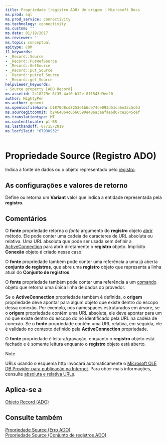 ```yaml
---
title: Propriedade (registro ADO) de origem | Microsoft Docs
ms.prod: sql
ms.prod_service: connectivity
ms.technology: connectivity
ms.custom: ''
ms.date: 01/19/2017
ms.reviewer: ''
ms.topic: conceptual
apitype: COM
f1_keywords:
- _Record::Source
- _Record::PutRefSource
- _Record::GetSource
- _Record::put_Source
- _Record::putref_Source
- _Record::get_Source
helpviewer_keywords:
- Source property [ADO Record]
ms.assetid: 2c18279e-6f35-4af0-b12e-8f1543d9ed20
author: MightyPen
ms.author: genemi
ms.openlocfilehash: b1870d8cd8253e1b6de74ce093d51ca6e33c5c6d
ms.sourcegitcommit: b2464064c0566590e486a3aafae6d67ce2645cef
ms.translationtype: MT
ms.contentlocale: pt-BR
ms.lasthandoff: 07/15/2019
ms.locfileid: "67930932"
---
```

# <a name="source-property-ado-record"></a>Propriedade Source (Registro ADO)
Indica a fonte de dados ou o objeto representado pelo [registro](../../../ado/reference/ado-api/record-object-ado.md).  
  
## <a name="settings-and-return-values"></a>As configurações e valores de retorno  
 Define ou retorna um **Variant** valor que indica a entidade representada pela **registro**.  
  
## <a name="remarks"></a>Comentários  
 O **fonte** propriedade retorna o *fonte* argumento do **registro** objeto [abrir](../../../ado/reference/ado-api/open-method-ado-record.md) método. Ele pode conter uma cadeia de caracteres de URL absoluta ou relativa. Uma URL absoluta que pode ser usada sem definir a [ActiveConnection](../../../ado/reference/ado-api/activeconnection-property-ado.md) para abrir diretamente o **registro** objeto. Implícito **Conexão** objeto é criado nesse caso.  
  
 O **fonte** propriedade também pode conter uma referência a uma já aberta **conjunto de registros**, que abre uma **registro** objeto que representa a linha atual do  **Conjunto de registros**.  
  
 O **fonte** propriedade também pode conter uma referência a um [comando](../../../ado/reference/ado-api/command-object-ado.md) objeto que retorna uma única linha de dados do provedor.  
  
 Se o **ActiveConnection** propriedade também é definida, o **origem** propriedade deve apontar para algum objeto que existe dentro do escopo dessa conexão. Por exemplo, nos namespaces estruturados em árvore, se o **origem** propriedade contém uma URL absoluta, ele deve apontar para um nó que existe dentro do escopo do nó identificado pela URL na cadeia de conexão. Se o **fonte** propriedade contém uma URL relativa, em seguida, ele é validado no contexto definido pela **ActiveConnection** propriedade.  
  
 O **fonte** propriedade é leitura/gravação, enquanto o **registro** objeto está fechado e é somente leitura enquanto o **registro** objeto está aberto.  
  
> [!NOTE]
>  URLs usando o esquema http invocará automaticamente o [Microsoft OLE DB Provider para publicação na Internet](../../../ado/guide/appendixes/microsoft-ole-db-provider-for-internet-publishing.md). Para obter mais informações, consulte [absoluta e relativa URLs](../../../ado/guide/data/absolute-and-relative-urls.md).  
  
## <a name="applies-to"></a>Aplica-se a  
 [Objeto Record (ADO)](../../../ado/reference/ado-api/record-object-ado.md)  
  
## <a name="see-also"></a>Consulte também  
 [Propriedade Source (Erro ADO)](../../../ado/reference/ado-api/source-property-ado-error.md)   
 [Propriedade Source (Conjunto de registros ADO)](../../../ado/reference/ado-api/source-property-ado-recordset.md)
